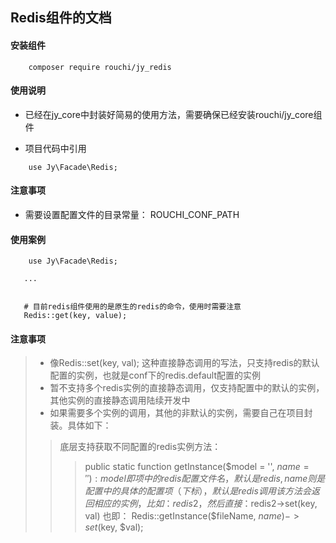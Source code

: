 ## Redis组件的文档

#### 安装组件
```
    composer require rouchi/jy_redis
```

#### 使用说明
- 已经在jy_core中封装好简易的使用方法，需要确保已经安装rouchi/jy_core组件

- 项目代码中引用
```
    use Jy\Facade\Redis;
```

#### 注意事项
- 需要设置配置文件的目录常量： ROUCHI_CONF_PATH

#### 使用案例
```
    use Jy\Facade\Redis;
   
   ...
   
   
   # 目前redis组件使用的是原生的redis的命令，使用时需要注意
   Redis::get(key, value);
```

#### 注意事项
> - 像Redis::set(key, val); 这种直接静态调用的写法，只支持redis的默认配置的实例，也就是conf下的redis.default配置的实例
> - 暂不支持多个redis实例的直接静态调用，仅支持配置中的默认的实例，其他实例的直接静态调用陆续开发中
> - 如果需要多个实例的调用，其他的非默认的实例，需要自己在项目封装。具体如下：
> > 底层支持获取不同配置的redis实例方法：
> > > public static function getInstance($model = '', $name = ''): model 即项中的redis配置文件名，默认是redis, name则是配置中的具体的配置项（下标），默认是redis
> > > 调用该方法会返回相应的实例，比如：redis2，然后直接：$redis2->set(key, val) 也即：
> > > Redis::getInstance($fileName, $name)->set($key, $val);
